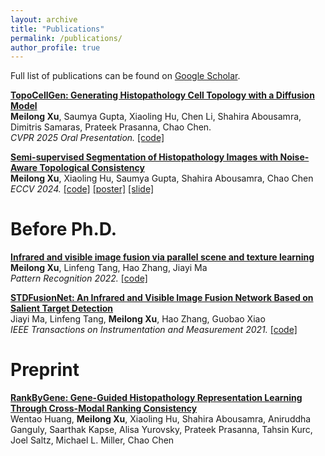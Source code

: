 ```yaml
---
layout: archive
title: "Publications"
permalink: /publications/
author_profile: true
---
```


Full list of publications can be found on [Google Scholar](https://scholar.google.com/citations?user=nphc_xcAAAAJ&hl=en).

<b>[TopoCellGen: Generating Histopathology Cell Topology with a Diffusion Model](https://arxiv.org/abs/2412.06011)</b> <br>
<b>Meilong Xu</b>, Saumya Gupta, Xiaoling Hu, Chen Li, Shahira Abousamra, Dimitris Samaras, Prateek Prasanna, Chao Chen.<br>
<i>CVPR 2025 Oral Presentation.</i>
<span style="color:blue"></span> <a href="https://github.com/Melon-Xu/TopoCellGen/">[code]</a>

<b>[Semi-supervised Segmentation of Histopathology Images with Noise-Aware Topological Consistency](https://arxiv.org/abs/2311.16447)</b> <br>
<b>Meilong Xu</b>, Xiaoling Hu, Saumya Gupta, Shahira Abousamra, Chao Chen<br>
<i>ECCV 2024.</i>
<span style="color:blue"></span> <a href="https://github.com/Melon-Xu/TopoSemiSeg/">[code]</a>
<span style="color:blue"></span> <a href="../files/ECCV_2024_TopoSemiSeg_Poster.pdf">[poster]</a>
<span style="color:blue"></span> <a href="../files/ECCV_2024_TopoSemiSeg_Slides.pdf">[slide]</a>

# Before Ph.D.
<b>[Infrared and visible image fusion via parallel scene and texture learning](https://www.sciencedirect.com/science/article/abs/pii/S0031320322004101)</b> <br>
<b>Meilong Xu</b>, Linfeng Tang, Hao Zhang, Jiayi Ma<br>
<i>Pattern Recognition 2022.</i>
<span style="color:blue"></span> <a href="https://github.com/Melon-Xu/PSTLFusion/">[code]</a>

<b>[STDFusionNet: An Infrared and Visible Image Fusion Network Based on Salient Target Detection](https://ieeexplore.ieee.org/document/9416507)</b> <br>
Jiayi Ma, Linfeng Tang, <b>Meilong Xu</b>, Hao Zhang, Guobao Xiao<br>
<i> IEEE Transactions on Instrumentation and Measurement 2021.</i>
<span style="color:blue"></span> <a href="https://github.com/Linfeng-Tang/STDFusionNet/">[code]</a>

# Preprint
<b>[RankByGene: Gene-Guided Histopathology Representation Learning Through Cross-Modal Ranking Consistency](https://arxiv.org/abs/2411.15076)</b> <br>
Wentao Huang, <b>Meilong Xu</b>, Xiaoling Hu, Shahira Abousamra, Aniruddha Ganguly, Saarthak Kapse, Alisa Yurovsky, Prateek Prasanna, Tahsin Kurc, Joel Saltz, Michael L. Miller, Chao Chen<br>

